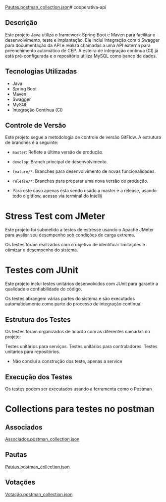 [Pautas.postman_collection.json](https://github.com/Bispo-gitproject/cooperativa-api/files/13351904/Pautas.postman_collection.json)# cooperativa-api

## Descrição

Este projeto Java utiliza o framework Spring Boot e Maven para facilitar o desenvolvimento, teste e implantação. Ele inclui integração com o Swagger para documentação da API e realiza chamadas a uma API externa para preenchimento automático de CEP. A esteira de integração contínua (CI) já está pré-configurada e o repositório utiliza MySQL como banco de dados.

## Tecnologias Utilizadas

- Java
- Spring Boot
- Maven
- Swagger
- MySQL
- Integração Contínua (CI)

## Controle de Versão

Este projeto segue a metodologia de controle de versão GitFlow. A estrutura de branches é a seguinte:

- `master`: Reflete a última versão de produção.
- `develop`: Branch principal de desenvolvimento.
- `feature/*`: Branches para desenvolvimento de novas funcionalidades.
- `release/*`: Branches para preparar uma nova versão de produção.

- Para este caso apenas esta sendo usado a master e a release, usando todo o gitflow, acesso via terminal do Intellij

# Stress Test com JMeter

Este projeto foi submetido a testes de estresse usando o Apache JMeter para avaliar seu desempenho sob condições de carga extrema. 

Os testes foram realizados com o objetivo de identificar limitações e otimizar o desempenho do sistema.

# Testes com JUnit

Este projeto inclui testes unitários desenvolvidos com JUnit para garantir a qualidade e confiabilidade do código. 

Os testes abrangem várias partes do sistema e são executados automaticamente como parte do processo de integração contínua.

## Estrutura dos Testes

Os testes foram organizados de acordo com as diferentes camadas do projeto:

Testes unitários para serviços.
Testes unitários para controladores.
Testes unitários para repositórios.

- Não conclui a construção dos teste, apenas a service

## Execução dos Testes

Os testes podem ser executados usando a ferramenta como o Postman

# Collections para testes no postman

## Associados
[Associados.postman_collection.json](https://github.com/Bispo-gitproject/cooperativa-api/files/13351919/Associados.postman_collection.json)

## Pautas
[Pautas.postman_collection.json](https://github.com/Bispo-gitproject/cooperativa-api/files/13351920/Pautas.postman_collection.json)

## Votações
[Votação.postman_collection.json](https://github.com/Bispo-gitproject/cooperativa-api/files/13351921/Votacao.postman_collection.json)



